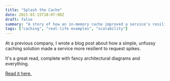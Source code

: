 ```yaml
---
title: "Splash the Cache"
date: 2021-01-15T18:07:08Z
draft: false
summary: "A story of how an in-memory cache improved a service's resilience to request spikes."
tags: ["caching", "real-life examples", "scalability"]
---
```


At a previous company, I wrote a blog post about how a simple, unfussy caching solution made a service more resilient to request spikes.

It's a great read, complete with fancy architectural diagrams and everything. 

[Read it here.](https://making.pusher.com/splash-the-cache-how-caching-improved-our-reliability/)
